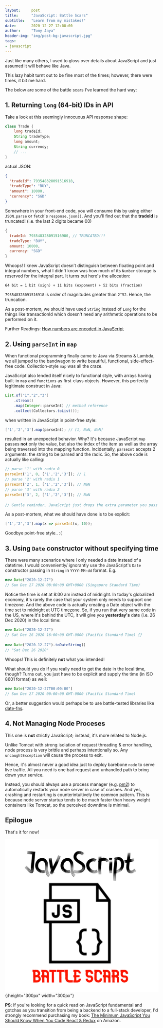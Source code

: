 ```yaml
---
layout:     post
title:      "JavaScript: Battle Scars"
subtitle:   "Learn from my mistakes!"
date:       2020-12-27 12:00:00
author:     "Tomy Jaya"
header-img: "img/post-bg-javascript.jpg"
tags:
- javascript
---
```



Just like many others, I used to gloss over details about JavaScript and just assumed it will behave like Java. 

This lazy habit turnt out to be fine most of the times; however, there were times, it bit me hard. 

The below are some of the battle scars I've learned the hard way: 

## 1. Returning `long` (64-bit) IDs in API

Take a look at this seemingly innocuous API response shape: 

```java
class Trade {
    long tradeId;
    String tradeType;
    long amount;
    String currency;
    // ... 
}
```

actual JSON: 

```json
{
  "tradeId": 793548328091516918,
  "tradeType": "BUY",
  "amount": 10000,
  "currency": "SGD"
}
```

Somewhere in your front-end code, you will consume this by using either `JSON.parse` or `fetch`'s `response.json()`. And you'll find out that the **tradeId** is truncated! (i.e. the last 2 digits became 00)

```javascript
{
  tradeId: 793548328091516900, // TRUNCATED!!! 
  tradeType: "BUY",
  amount: 10000,
  currency: "SGD"
}
```

Whoops! I knew JavaScript doesn't distinguish between floating point and integral numbers, what I didn't know was how much of its `Number` storage is reserved for the integral part. It turns out here's the allocation:

```
64 bit = 1 bit (sign) + 11 bits (exponent) + 52 bits (fraction)
```

`793548328091516918` is order of magnitudes greater than `2^52`. Hence, the truncation. 

As a post-mortem, we should have used `String` instead of `Long` for the things like transactionId which doesn't need any arithmetic operations to be performed on it. 

Further Readings: [How numbers are encoded in JavaScript](https://2ality.com/2012/04/number-encoding.html)

## 2. Using `parseInt` in `map`

When functional programming finally came to Java via Streams & Lambda, we all jumped to the bandwagon to write beautiful, functional, side-effect-free code. Collection-style `map` was all the craze. 

JavaScript also lended itself nicely to functional style, with arrays having built-in `map` and `functions` as first-class objects. However, this perfectly legitimate construct in Java:

```java
List.of("1","2","3")
    .stream()
    .map(Integer::parseInt) // method reference
    .collect(Collectors.toList());
```

when written in JavaScript in point-free style:

```javascript
['1','2','3'].map(parseInt); // [1, NaN, NaN]
```

resulted in an unexpected behavior. Why? It's because JavaScript `map` passes **not** only the value, but also the index of the item as well as the array being traversed into the mapping function. Incidentally, `parseInt` accepts 2 arguments: the string to be parsed and the radix. So, the above code is actually like calling: 

```javascript
// parse '1' with radix 0 
parseInt('1', 0, ['1','2','3']); // 1
// parse '2' with radix 1
parseInt('2', 1, ['1','2','3']); // NaN
// parse '3' with radix 2
parseInt('3', 2, ['1','2','3']); // NaN

// Gentle reminder, JavaScript just drops the extra parameter you pass in
```

As a post-mortem, what we should have done is to be explicit:

```javascript
['1','2','3'].map(x => parseInt(x, 10));
```

Goodbye point-free style.. :(


## 3. Using `Date` constructor without specifying time

There were many scenarios where I only needed a date instead of a datetime. I would conveniently/ ignorantly use the JavaScript's `Date` constructor passing in `String` in `YYYY-MM-dd` format. E.g. 

```javascript
new Date("2020-12-27")
// Sun Dec 27 2020 08:00:00 GMT+0800 (Singapore Standard Time)
```

Notice the time is set at 8:00 am instead of midnight. In today's globalized economy, it's rarely the case that your system only needs to support one timezone. And the above code is actually creating a Date object with the time set to midnight at UTC timezone. So, if you run that very same code in the US, where it's behind the UTC, it will give you **yesterday's** date (i.e. 26 Dec 2020) in the local time:

```javascript
new Date("2020-12-27")
// Sat Dec 26 2020 16:00:00 GMT-0800 (Pacific Standard Time) {}

new Date("2020-12-27").toDateString()
// "Sat Dec 26 2020"
```

Whoops! This is definitely **not** what you intended! 

What should you do if you really need to get the date in the local time, though? Turns out, you just have to be explicit and supply the time (in ISO 8601 format) as well:

```javascript
new Date("2020-12-27T00:00:00")
// Sun Dec 27 2020 00:00:00 GMT-0800 (Pacific Standard Time)
```

Or, a better suggestion would perhaps be to use battle-tested libraries like [date-fns](https://date-fns.org/). 

## 4. Not Managing Node Proceses

This one is **not** strictly JavaScript; instead, it's more related to Node.js.

Unlike Tomcat with strong isolation of request threading & error handling, node process is very brittle and perhaps intentionally so. Any `uncaughtException` will cause the process to exit. 

Hence, it's almost never a good idea just to deploy barebone `node` to serve live traffic. All you need is one bad request and unhandled path to bring down your service. 

Instead, you should always use a process manager (e.g. [pm2](https://pm2.keymetrics.io/)) to automatically restarts your node server in case of crashes. And yes, crashing and restarting is counterintuitively the common pattern. This is because node server startup tends to be much faster than heavy weight containers like Tomcat, so the perceived downtime is minimal. 

## Epilogue
That's it for now! 

![js-battle-scars](/img/js-battle-scars.jpg){:height="300px" width="300px"}

**PS**: If you're looking for a quick read on JavaScript fundamental and gotchas as you transition from being a backend to a full-stack developer, I'd strongly recommend purchasing my book: [The Minimum JavaScript You Should Know When You Code React & Redux](https://www.amazon.com/dp/B07G5YCRV2) on Amazon. 
